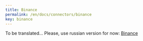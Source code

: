 ```yaml
---
title: Binance
permalink: /en/docs/connectors/binance
key: binance
---
```


To be translated... Please, use russian version for now: [Binance](/ru/docs/connectors/binance)